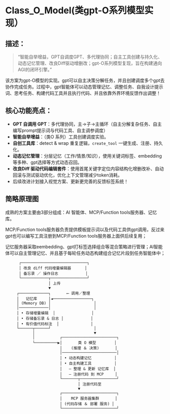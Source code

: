 
# Class_O_Model(类gpt-O系列模型实现）

## 描述：


> “智能自举增益，GPT自调度GPT、多代理协同；自主工具创建与持久化、动态记忆管理、改良Diff驱动增删改；gpt-O系列模型复现，旨在构建通向AGI的闭环引擎。”

该方案为gpt-O模型的实现。gpt可以自主决策分解任务，并且创建调度多个gpt去协作完成任务。过程中，gpt智能体可以动态管理记忆、调整任务、自我设计提示词、思考任务、构建代码工具并且执行代码、并且依靠外界环境反馈作出调整！


## 核心功能亮点：

* **GPT 自调用 GPT**：多代理协同，主→子→主循环（自主分解复杂任务、自主编写prompt提示词与代码工具、自主调参调度）
*  **智能自举增益**：（类O 系列）工具创建调度实验。
* **自创工具库**：detect & wrap 重复逻辑，`create_tool` 一键生成、注册、持久化。
* **动态记忆管理**：分层记忆（工作/情景/知识），使用关键词标签、embedding等多种、gpt选择等方式动态召回。
* **改良Diff 驱动代码编辑套件**：使用首尾关键字定位内容结构化增删改补、自动回滚与测试驱动优化，优化上下文管理减少token消耗。
* 后续改进计划接入视觉方案、更新更完善的反馈标签系统！


## 简略原理图


成熟的方案主要由3部分组成：AI 智能体、MCP/Function tools服务器、记忆库。


MCP/Function tools服务器负责提供模板提示词以及代码工具供gpt调用，反过来gpt也可以编写工具注册到MCP/Function tools服务器上面供后续复用；

记忆服务器采取eembedding、gpt打标签选择组合等混合策略进行管理；AI智能体可以自主管理记忆、并且基于每轮任务动态构建组合记忆片段到任务智能体中；



          ┌─────────────────────────────┐
          │ 改良 diff 代码增量编辑器      │
          │ 备忘录 ／ 操作日志            │
          └────────────┬────────────────┘
                       │ 上传
                       ▼
         ┌─────────────┐       ⟵ 调用／整理
         │   记忆库     │◄─────────────────┐
         │ (Memory DB) │                   │
         │─────────────│                   │
         │ • 存储增量编辑  │                │
         │ • 存储备忘录 & 日志 │            │
         │ • 有价值代码标注  │              │
         └──────┬──────┘                   │
                │                          ▼
                │           ┌────────────────────────┐
                └──────────▶│       类 O 模型        │
                            │    (推理 ＆ 决策)       │
                            │────────────────────────│
                            │ • 动态构建记忆          │
                            │ • 自主构建工具          │
                            │   – 整理 & 更新 记忆库  │
                            │   – 注册代码 到 MCP     │
                            └───────┬────────────────┘
                                    │ 注册代码至
                                    ▼
                            ┌────────────────────────┐
                            │    MCP 服务器集群       │
                            │ (代码存储 ＆ 部署 服务) │
                            └────────────────────────┘
